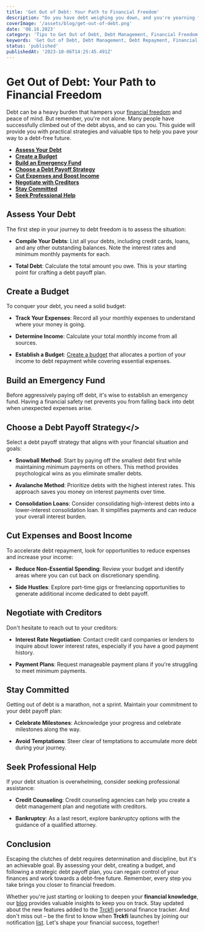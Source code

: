 ```yaml
---
title: 'Get Out of Debt: Your Path to Financial Freedom'
description: "Do you have debt weighing you down, and you're yearning for financial freedom? You're not alone, and there's a clear way to find debt relief. This comprehensive guide will provide you with practical strategies and valuable tips to help you break free from the clutches of debt and start on the path to a brighter financial future. Explore how to assess your debt, create a realistic budget, select effective debt payoff strategies, and take charge of your financial destiny. It's time to begin your journey to financial freedom—one step at a time."
coverImage: '/assets/blog/get-out-of-debt.png'
date: '08.16.2023'
category: 'Tips to Get Out of Debt, Debt Management, Financial Freedom'
keywords: 'Get Out of Debt, Debt Management, Debt Repayment, Financial Freedom, Budgeting, Emergency Fund, Debt Payoff Strategies, Credit Counseling, Debt Consolidation, Financial Discipline'
status: 'published'
publishedAt: '2023-10-06T14:25:45.491Z'
---
```


# Get Out of Debt: Your Path to Financial Freedom

Debt can be a heavy burden that hampers your [financial freedom](/blog/achieve-financial-independence-guide-to-freedom) and peace of mind. But remember, you're not alone. Many people have successfully climbed out of the debt abyss, and so can you. This guide will provide you with practical strategies and valuable tips to help you pave your way to a debt-free future.

- [**Assess Your Debt**](#debt)
- [**Create a Budget**](#create-budget)
- [**Build an Emergency Fund**](#emergency-budget)
- [**Choose a Debt Payoff Strategy**](#payoff-strategy)
- [**Cut Expenses and Boost Income**](#cut-expenses)
- [**Negotiate with Creditors**](#negotiate-creditors)
- [**Stay Committed**](#stay-comitted)
- [**Seek Professional Help**](#seek-professional-help)

## <a name="debt">Assess Your Debt</a>

The first step in your journey to debt freedom is to assess the situation:

- **Compile Your Debts**: List all your debts, including credit cards, loans, and any other outstanding balances. Note the interest rates and minimum monthly payments for each.

- **Total Debt**: Calculate the total amount you owe. This is your starting point for crafting a debt payoff plan.

## <a name="create-budget">Create a Budget</a>

To conquer your debt, you need a solid budget:

- **Track Your Expenses**: Record all your monthly expenses to understand where your money is going.

- **Determine Income**: Calculate your total monthly income from all sources.

- **Establish a Budget**: [Create a budget](/blog/budgeting-made-easy) that allocates a portion of your income to debt repayment while covering essential expenses.

## <a name="emergency-budget">Build an Emergency Fund</a>

Before aggressively paying off debt, it's wise to establish an emergency fund. Having a financial safety net prevents you from falling back into debt when unexpected expenses arise.

## <a name="payoff-strategy">Choose a Debt Payoff Strategy</>

Select a debt payoff strategy that aligns with your financial situation and goals:

- **Snowball Method**: Start by paying off the smallest debt first while maintaining minimum payments on others. This method provides psychological wins as you eliminate smaller debts.

- **Avalanche Method**: Prioritize debts with the highest interest rates. This approach saves you money on interest payments over time.

- **Consolidation Loans**: Consider consolidating high-interest debts into a lower-interest consolidation loan. It simplifies payments and can reduce your overall interest burden.

## <a name="cut-expenses">Cut Expenses and Boost Income</a>

To accelerate debt repayment, look for opportunities to reduce expenses and increase your income:

- **Reduce Non-Essential Spending**: Review your budget and identify areas where you can cut back on discretionary spending.

- **Side Hustles**: Explore part-time gigs or freelancing opportunities to generate additional income dedicated to debt payoff.

## <a name="negotiate-creditors">Negotiate with Creditors

Don't hesitate to reach out to your creditors:

- **Interest Rate Negotiation**: Contact credit card companies or lenders to inquire about lower interest rates, especially if you have a good payment history.

- **Payment Plans**: Request manageable payment plans if you're struggling to meet minimum payments.

## <a name="stay-comitted">Stay Committed</a>

Getting out of debt is a marathon, not a sprint. Maintain your commitment to your debt payoff plan:

- **Celebrate Milestones**: Acknowledge your progress and celebrate milestones along the way.

- **Avoid Temptations**: Steer clear of temptations to accumulate more debt during your journey.

## <a name="seek-professional-help">Seek Professional Help</a>

If your debt situation is overwhelming, consider seeking professional assistance:

- **Credit Counseling**: Credit counseling agencies can help you create a debt management plan and negotiate with creditors.

- **Bankruptcy**: As a last resort, explore bankruptcy options with the guidance of a qualified attorney.

## Conclusion

Escaping the clutches of debt requires determination and discipline, but it's an achievable goal. By assessing your debt, creating a budget, and following a strategic debt payoff plan, you can regain control of your finances and work towards a debt-free future. Remember, every step you take brings you closer to financial freedom.

Whether you're just starting or looking to deepen your **financial knowledge**, our [blog](/blog) provides valuable insights to keep you on track. Stay updated about the new features added to the [Trckfi](/) personal finance tracker. And don't miss out – be the first to know when **Trckfi** launches by joining our notification [list](/#get-notified). Let's shape your financial success, together!